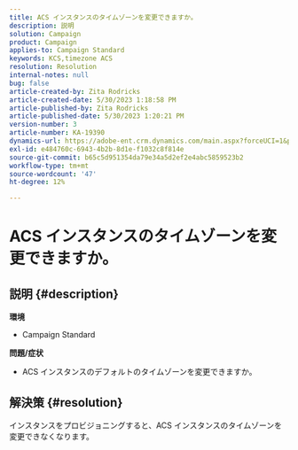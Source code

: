 ```yaml
---
title: ACS インスタンスのタイムゾーンを変更できますか。
description: 説明
solution: Campaign
product: Campaign
applies-to: Campaign Standard
keywords: KCS,timezone ACS
resolution: Resolution
internal-notes: null
bug: false
article-created-by: Zita Rodricks
article-created-date: 5/30/2023 1:18:58 PM
article-published-by: Zita Rodricks
article-published-date: 5/30/2023 1:20:21 PM
version-number: 3
article-number: KA-19390
dynamics-url: https://adobe-ent.crm.dynamics.com/main.aspx?forceUCI=1&pagetype=entityrecord&etn=knowledgearticle&id=c0516288-ecfe-ed11-8f6e-6045bd0063aa
exl-id: e484760c-6943-4b2b-8d1e-f1032c8f814e
source-git-commit: b65c5d951354da79e34a5d2ef2e4abc5859523b2
workflow-type: tm+mt
source-wordcount: '47'
ht-degree: 12%

---
```


# ACS インスタンスのタイムゾーンを変更できますか。

## 説明 {#description}

<b>環境</b>
- Campaign Standard



<b>問題/症状</b>
- ACS インスタンスのデフォルトのタイムゾーンを変更できますか。



## 解決策 {#resolution}


インスタンスをプロビジョニングすると、ACS インスタンスのタイムゾーンを変更できなくなります。

